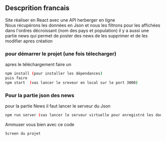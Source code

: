 ## Descprition francais 
 Site réaliser en React avec une API herberger en ligne  
 Nous récupérons les données en Json et nous les filtrons pour les affichées dans l'ordres décroissant (nom des pays et population)
 il y a aussi une partie news qui permet de poster des news de les supprimer et de les modifier apres création

### pour démarrer le projet (une fois télecharger)

apres le téléchargement faire un

```bash
npm install (pour installer les dépendances)
puis faire 
npm start  (vas lancer le sreveur en local sur le port 3000)

````

### Pour la partie json des news

pour la partie News il faut lancer le serveur du Json

```bash
npm run server (vas lancer le serveur virtuelle pour enregistré les données en local dans le json )
```

Ammuser vous bien avec ce code 
```bash
Screen du projet
```

<p align="https://github.com/peter-centini/React-Drapeau/blob/master/screen-drapeau.png" width="350" title="project img">
</p>

